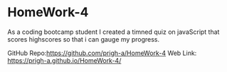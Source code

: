 # HomeWork-4
As a coding bootcamp student I created a timned quiz on javaScript that scores highscores so that i can gauge my progress.

GitHub Repo:https://github.com/prigh-a/HomeWork-4
Web Link: https://prigh-a.github.io/HomeWork-4/